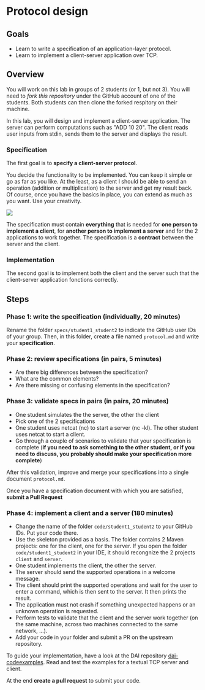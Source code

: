 Protocol design
===============

Goals
-----

* Learn to write a specification of an application-layer protocol.
* Learn to implement a client-server application over TCP.

Overview
--------

You will work on this lab in groups of 2 students (or 1, but not 3). You will need to *fork this repository* under the GitHub account of one of the students. Both students can then clone the forked respitory on their machine.

In this lab, you will design and implement a client-server application. The server can perform computations such as "ADD 10 20". The client reads user inputs from stdin, sends them to the server and displays the result.

### Specification

The first goal is to **specify a client-server protocol**.

You decide the functionality to be implemented. You can keep it simple or go as far as you like. At the least, as a client I should be able to send an operation (addition or multiplication) to the server and get my result back. Of course, once you have the basics in place, you can extend as much as you want. Use your creativity.

![](https://upload.wikimedia.org/wikipedia/commons/thumb/d/d1/Calculator_on_macOS.png/381px-Calculator_on_macOS.png)

The specification must contain **everything** that is needed for **one person to implement a client**, for **another person to implement a server** and for the 2 applications to work together. The specification is a **contract** between the server and the client.

### Implementation

The second goal is to implement both the client and the server such that the client-server application fonctions correctly.

Steps
-----

### Phase 1: write the specification (individually, 20 minutes)

Rename the folder `specs/student1_student2` to indicate the GitHub user IDs of your group.
Then, in this folder, create a file named `protocol.md` and write your **specification**.
 
### Phase 2: review specifications (in pairs, 5 minutes)

* Are there big differences between the specification?
* What are the common elements?
* Are there missing or confusing elements in the specification?

### Phase 3: validate specs in pairs (in pairs, 20 minutes)

* One student simulates the the server, the other the client
* Pick one of the 2 specifications
* One student uses netcat (nc) to start a server (nc -kl). The other student uses netcat to start a client.
* Go through a couple of scenarios to validate that your specification is complete (**if you need to ask something to the other student, or if you need to discuss, you probably should make your specification more complete**)

After this validation, improve and merge your specifications into a single document `protocol.md`.

Once you have a specification document with which you are satisfied, **submit a Pull Request**

### Phase 4: implement a client and a server (180 minutes)

* Change the name of the folder `code/student1_student2` to your GitHub IDs. Put your code there.
* Use the skeleton provided as a basis. The folder contains 2 Maven projects: one for the client, one for the server. 
  If you open the folder `code/student1_student2` in your IDE, it should recongnize the 2 projects `client` and `server`.
* One student implements the client, the other the server.
* The server should send the supported operations in a welcome message.
* The client should print the supported operations and wait for the user to enter a command, which is then sent to the server. It then prints the result.
* The application must not crash if something unexpected happens or an unknown operation is requested.
* Perform tests to validate that the client and the server work together (on the same machine, across two machines connected to the same network, ...).
* Add your code in your folder and submit a PR on the upstream repository.

To guide your implementation, have a look at the DAI repository [dai-codeexamples](https://github.com/HEIGVD-Course-DAI/dai-codeexamples). Read and test the examples for a textual TCP server and client.

At the end **create a pull request** to submit your code.
